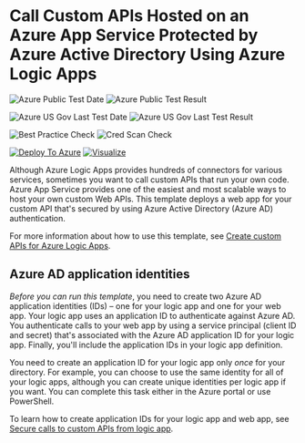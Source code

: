 # Call Custom APIs Hosted on an Azure App Service Protected by Azure Active Directory Using Azure Logic Apps

![Azure Public Test Date](https://azurequickstartsservice.blob.core.windows.net/badges/201-logic-app-custom-api/PublicLastTestDate.svg)
![Azure Public Test Result](https://azurequickstartsservice.blob.core.windows.net/badges/201-logic-app-custom-api/PublicDeployment.svg)

![Azure US Gov Last Test Date](https://azurequickstartsservice.blob.core.windows.net/badges/201-logic-app-custom-api/FairfaxLastTestDate.svg)
![Azure US Gov Last Test Result](https://azurequickstartsservice.blob.core.windows.net/badges/201-logic-app-custom-api/FairfaxDeployment.svg)

![Best Practice Check](https://azurequickstartsservice.blob.core.windows.net/badges/201-logic-app-custom-api/BestPracticeResult.svg)
![Cred Scan Check](https://azurequickstartsservice.blob.core.windows.net/badges/201-logic-app-custom-api/CredScanResult.svg)

[![Deploy To Azure](https://raw.githubusercontent.com/fathym-it/azure-quickstart-templates/master/1-CONTRIBUTION-GUIDE/images/deploytoazure.svg?sanitize=true)](https://portal.azure.com/#create/Microsoft.Template/uri/https%3A%2F%2Fraw.githubusercontent.com%2Ffathym-it%2Fazure-quickstart-templates%2Fmaster%2F201-logic-app-custom-api%2Fazuredeploy.json)  [![Visualize](https://raw.githubusercontent.com/fathym-it/azure-quickstart-templates/master/1-CONTRIBUTION-GUIDE/images/visualizebutton.svg?sanitize=true)](http://armviz.io/#/?load=https%3A%2F%2Fraw.githubusercontent.com%2Ffathym-it%2Fazure-quickstart-templates%2Fmaster%2F201-logic-app-custom-api%2Fazuredeploy.json)

Although Azure Logic Apps provides hundreds of connectors for various services, sometimes you want to call custom APIs that run your own code. Azure App Service provides one of the easiest and most scalable ways to host your own custom Web APIs. This template deploys a web app for your custom API that's secured by using Azure Active Directory (Azure AD) authentication.

For more information about how to use this template, see [Create custom APIs for Azure Logic Apps](https://docs.microsoft.com/azure/logic-apps/logic-apps-create-api-app).

## Azure AD application identities

*Before you can run this template*, you need to create two Azure AD application identities (IDs) – one for your logic app and one for your web app. Your logic app uses an application ID to authenticate against Azure AD. You authenticate calls to your web app by using a service principal (client ID and secret) that's associated with the Azure AD application ID for your logic app. Finally, you'll include the application IDs in your logic app definition.

You need to create an application ID for your logic app only *once* for your directory. For example, you can choose to use the same identity for all of your logic apps, although you can create unique identities per logic app if you want. You can complete this task either in the Azure portal or use PowerShell.

To learn how to create application IDs for your logic app and web app, see [Secure calls to custom APIs from logic app](https://docs.microsoft.com/azure/logic-apps/logic-apps-custom-api-authentication).


